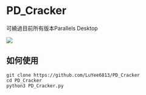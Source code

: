 # PD_Cracker

可繞過目前所有版本Parallels Desktop

![](https://i.imgur.com/JJCKraK.png)

## 如何使用
```
git clone https://github.com/LuYee6813/PD_Cracker
cd PD_Cracker
python3 PD_Cracker.py
```

